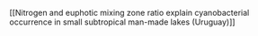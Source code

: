 [[Nitrogen and euphotic mixing zone ratio explain   cyanobacterial occurrence in small subtropical man-made lakes (Uruguay)]]